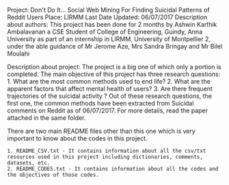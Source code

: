 Project: Don't Do It... Social Web Mining For Finding Suicidal Patterns of Reddit Users
Place: LIRMM
Last Date Updated: 06/07/2017
Description about authors:
This project has been done for 2 months by Ashwin Karthik Ambalavanan a CSE Student of College of Engineering, Guindy, Anna University as part of an internship in LIRMM, University of Montpellier 2, under the able guidance of Mr Jerome Aze, Mrs Sandra Bringay and Mr Bilel Moulahi

Description about project:
The project is a big one of which only a portion is completed. 
The main objective of this project has three research questions:
	1. What are the most common methods used to end life? 
	2. What are the apparent factors that affect mental health of users? 
	3. Are there frequent trajectories of the suicidal activity ?
Out of these research questions, the first one, the common methods have been extracted from Suicidal comments on Reddit as of 06/07/2017. 
For more details, read the paper attached in the same folder. 

There are two main README files other than this one which is very important to know about the codes in this project.

	1. README_CSV.txt - It contains information about all the csv/txt resources used in this project including dictionaries, comments, datasets, etc.
	2. README_CODES.txt - It contains information about all the codes and the objectives of those codes.
